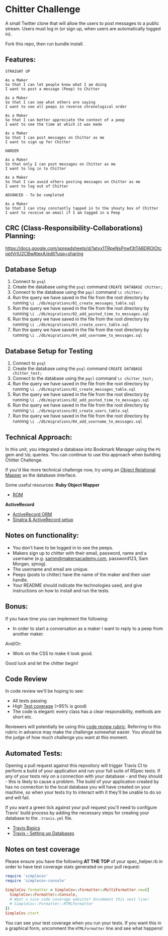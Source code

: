 Chitter Challenge
=================

A small Twitter clone that will allow the users to post messages to a public stream. Users must log in (or sign up, when users are automatically logged in).

Fork this repo, then run bundle install.

Features:
-------

```
STRAIGHT UP

As a Maker
So that I can let people know what I am doing  
I want to post a message (Peep) to Chitter

As a Maker
So that I can see what others are saying  
I want to see all peeps in reverse chronological order

As a Maker
So that I can better appreciate the context of a peep
I want to see the time at which it was made

As a Maker
So that I can post messages on Chitter as me
I want to sign up for Chitter

HARDER

As a Maker
So that only I can post messages on Chitter as me
I want to log in to Chitter

As a Maker
So that I can avoid others posting messages on Chitter as me
I want to log out of Chitter

ADVANCED - To be completed

As a Maker
So that I can stay constantly tapped in to the shouty box of Chitter
I want to receive an email if I am tagged in a Peep
```

CRC (Class-Responsibility-Collaborations) Planning:
-----

https://docs.google.com/spreadsheets/d/1atyx1TRpeNsPnwf3tTABDROlOtcoptVrIU2CBwAtexA/edit?usp=sharing

Database Setup
-----

1. Connect to `psql`
2. Create the database using the `psql` command `CREATE DATABASE chitter;`
3. Connect to the database using the `pqsl` command `\c chitter;`
4. Run the query we have saved in the file from the root directory by running `\i ./db/migrations/01_create_messages_table.sql`
5. Run the query we have saved in the file from the root directory by running `\i ./db/migrations/02_add_posted_time_to_messages.sql`
6. Run the query we have saved in the file from the root directory by running `\i ./db/migrations/03_create_users_table.sql`
7. Run the query we have saved in the file from the root directory by running `\i ./db/migrations/04_add_username_to_messages.sql`


Database Setup for Testing
-----

1. Connect to `psql`
2. Create the database using the `psql` command `CREATE DATABASE chitter_test;`
3. Connect to the database using the `pqsl` command `\c chitter_test;`
4. Run the query we have saved in the file from the root directory by running `\i ./db/migrations/01_create_messages_table.sql`
5. Run the query we have saved in the file from the root directory by running `\i ./db/migrations/02_add_posted_time_to_messages.sql`
6. Run the query we have saved in the file from the root directory by running `\i ./db/migrations/03_create_users_table.sql`
7. Run the query we have saved in the file from the root directory by running `\i ./db/migrations/04_add_username_to_messages.sql`



Technical Approach:
-----

In this unit, you integrated a database into Bookmark Manager using the `PG` gem and `SQL` queries. You can continue to use this approach when building Chitter Challenge.

If you'd like more technical challenge now, try using an [Object Relational Mapper](https://en.wikipedia.org/wiki/Object-relational_mapping) as the database interface.

Some useful resources:
**Ruby Object Mapper**
- [ROM](https://rom-rb.org/)

**ActiveRecord**
- [ActiveRecord ORM](https://guides.rubyonrails.org/active_record_basics.html)
- [Sinatra & ActiveRecord setup](https://learn.co/lessons/sinatra-activerecord-setup)

Notes on functionality:
------

* You don't have to be logged in to see the peeps.
* Makers sign up to chitter with their email, password, name and a username (e.g. samm@makersacademy.com, password123, Sam Morgan, sjmog).
* The username and email are unique.
* Peeps (posts to chitter) have the name of the maker and their user handle.
* Your README should indicate the technologies used, and give instructions on how to install and run the tests.

Bonus:
-----

If you have time you can implement the following:

* In order to start a conversation as a maker I want to reply to a peep from another maker.

And/Or:

* Work on the CSS to make it look good.

Good luck and let the chitter begin!

Code Review
-----------

In code review we'll be hoping to see:

* All tests passing
* High [Test coverage](https://github.com/makersacademy/course/blob/main/pills/test_coverage.md) (>95% is good)
* The code is elegant: every class has a clear responsibility, methods are short etc.

Reviewers will potentially be using this [code review rubric](docs/review.md).  Referring to this rubric in advance may make the challenge somewhat easier.  You should be the judge of how much challenge you want at this moment.

Automated Tests:
-----

Opening a pull request against this repository will trigger Travis CI to perform a build of your application and run your full suite of RSpec tests. If any of your tests rely on a connection with your database - and they should - this is likely to cause a problem. The build of your application created by has no connection to the local database you will have created on your machine, so when your tests try to interact with it they'll be unable to do so and will fail.

If you want a green tick against your pull request you'll need to configure Travis' build process by adding the necessary steps for creating your database to the `.travis.yml` file.

- [Travis Basics](https://docs.travis-ci.com/user/tutorial/)
- [Travis - Setting up Databases](https://docs.travis-ci.com/user/database-setup/)

Notes on test coverage
----------------------

Please ensure you have the following **AT THE TOP** of your spec_helper.rb in order to have test coverage stats generated
on your pull request:

```ruby
require 'simplecov'
require 'simplecov-console'

SimpleCov.formatter = SimpleCov::Formatter::MultiFormatter.new([
  SimpleCov::Formatter::Console,
  # Want a nice code coverage website? Uncomment this next line!
  # SimpleCov::Formatter::HTMLFormatter
])
SimpleCov.start
```

You can see your test coverage when you run your tests. If you want this in a graphical form, uncomment the `HTMLFormatter` line and see what happens!
